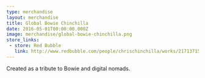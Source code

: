 ```yaml
---
type: merchandise
layout: merchandise
title: Global Bowie Chinchilla
date: 2016-05-01T00:00:00.000Z
image: merchandise/global-bowie-chinchilla.png
store_links:
 - store: Red Bubble
   link: http://www.redbubble.com/people/chrischinchilla/works/21713715-globe-straddling-bowie-chinchilla?ref=work_carousel_work_portfolio_1
---
```


Created as a tribute to Bowie and digital nomads.
